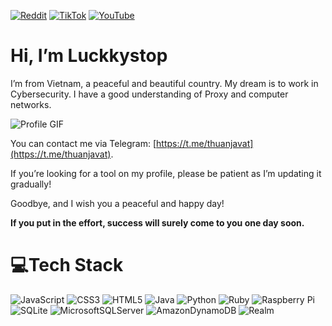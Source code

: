 [![Reddit](https://img.shields.io/badge/Reddit-%23FF4500.svg?logo=Reddit&logoColor=white)](https://reddit.com/user/https://www.reddit.com/user/luckkystopdz/) [![TikTok](https://img.shields.io/badge/TikTok-%23000000.svg?logo=TikTok&logoColor=white)](https://tiktok.com/@https://www.tiktok.com/@luckkystop) [![YouTube](https://img.shields.io/badge/YouTube-%23FF0000.svg?logo=YouTube&logoColor=white)](https://youtube.com/c/https://www.youtube.com/@LuckkystopBex) 

# Hi, I’m Luckkystop
I’m from Vietnam, a peaceful and beautiful country. My dream is to work in Cybersecurity. I have a good understanding of Proxy and computer networks.

![Profile GIF](https://i.imgur.com/E6RkMRU.gif)

You can contact me via Telegram: [https://t.me/thuanjavat](https://t.me/thuanjavat).

If you’re looking for a tool on my profile, please be patient as I’m updating it gradually!

Goodbye, and I wish you a peaceful and happy day!

**If you put in the effort, success will surely come to you one day soon.**

# 💻Tech Stack
![JavaScript](https://img.shields.io/badge/javascript-%23323330.svg?style=for-the-badge&logo=javascript&logoColor=%23F7DF1E) ![CSS3](https://img.shields.io/badge/css3-%231572B6.svg?style=for-the-badge&logo=css3&logoColor=white) ![HTML5](https://img.shields.io/badge/html5-%23E34F26.svg?style=for-the-badge&logo=html5&logoColor=white) ![Java](https://img.shields.io/badge/java-%23ED8B00.svg?style=for-the-badge&logo=java&logoColor=white) ![Python](https://img.shields.io/badge/python-3670A0?style=for-the-badge&logo=python&logoColor=ffdd54) ![Ruby](https://img.shields.io/badge/ruby-%23CC342D.svg?style=for-the-badge&logo=ruby&logoColor=white) ![Raspberry Pi](https://img.shields.io/badge/-RaspberryPi-C51A4A?style=for-the-badge&logo=Raspberry-Pi) ![SQLite](https://img.shields.io/badge/sqlite-%2307405e.svg?style=for-the-badge&logo=sqlite&logoColor=white) ![MicrosoftSQLServer](https://img.shields.io/badge/Microsoft%20SQL%20Sever-CC2927?style=for-the-badge&logo=microsoft%20sql%20server&logoColor=white) ![AmazonDynamoDB](https://img.shields.io/badge/Amazon%20DynamoDB-4053D6?style=for-the-badge&logo=Amazon%20DynamoDB&logoColor=white) ![Realm](https://img.shields.io/badge/Realm-39477F?style=for-the-badge&logo=realm&logoColor=white)
